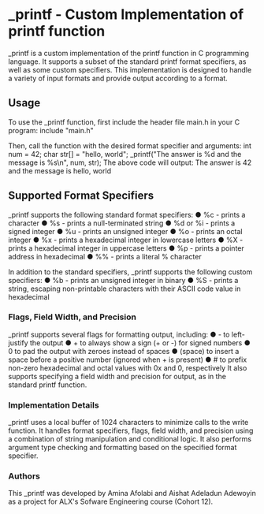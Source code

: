# _printf - Custom Implementation of printf function

_printf is a custom implementation of the printf function in C programming language. It
supports a subset of the standard printf format specifiers, as well as some custom
specifiers. This implementation is designed to handle a variety of input formats and
provide output according to a format.

## Usage

To use the _printf function, first include the header file main.h in your C program:
 include "main.h"

Then, call the function with the desired format specifier and arguments:
int num = 42;
char str[] = "hello, world";
_printf("The answer is %d and the message is %s\n", num, str);
The above code will output:
The answer is 42 and the message is hello, world

## Supported Format Specifiers

_printf supports the following standard format specifiers:
● %c - prints a character
● %s - prints a null-terminated string
● %d or %i - prints a signed integer
● %u - prints an unsigned integer
● %o - prints an octal integer
● %x - prints a hexadecimal integer in lowercase letters
● %X - prints a hexadecimal integer in uppercase letters
● %p - prints a pointer address in hexadecimal
● %% - prints a literal % character

In addition to the standard specifiers, _printf supports the following custom specifiers:
● %b - prints an unsigned integer in binary
● %S - prints a string, escaping non-printable characters with their ASCII code value
in hexadecimal

### Flags, Field Width, and Precision

_printf supports several flags for formatting output, including:
● - to left-justify the output
● + to always show a sign (+ or -) for signed numbers
● 0 to pad the output with zeroes instead of spaces
● (space) to insert a space before a positive number (ignored when + is present)
● # to prefix non-zero hexadecimal and octal values with 0x and 0, respectively
It also supports specifying a field width and precision for output, as in the standard
printf function.

### Implementation Details

_printf uses a local buffer of 1024 characters to minimize calls to the write function. It
handles format specifiers, flags, field width, and precision using a combination of string
manipulation and conditional logic. It also performs argument type checking and
formatting based on the specified format specifier.

###  Authors

This _printf was developed by Amina Afolabi and Aishat Adeladun Adewoyin as
a project for ALX's Sofware Engineering course (Cohort 12).
